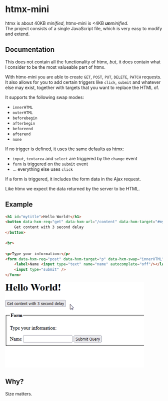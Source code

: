 # htmx-mini
htmx is about 40KB _minified_, htmx-mini is <4KB _**un**minified_.  
The project consists of a single JavaScript file, which is very easy to modify and extend.

## Documentation
This does not contain all the functionality of htmx, _but_, it does contain
what I consider to be the most valueable part of htmx.

With htmx-mini you are able to create `GET`, `POST`, `PUT`, `DELETE`, `PATCH` requests.
It also allows for you to add certain triggers like `click`, `submit` and whatever else may exist,
together with targets that you want to replace the HTML of.

It supports the following swap modes:
- `innerHTML`
- `outerHTML`
- `beforebegin`
- `afterbegin`
- `beforeend`
- `afterend`
- `none`

If no trigger is defined, it uses the same defaults as htmx:
- `input`, `textarea` and `select` are triggered by the `change` event
- `form` is triggered on the `submit` event
- ... everything else uses `click`

If a form is triggered, it includes the form data in the Ajax request.

Like htmx we expect the data returned by the server to be HTML.

## Example
```html
<h1 id="mytitle">Hello World!</h1>
<button data-hxm-req="get" data-hxm-url="/content" data-hxm-target="#mytitle" data-hxm-delay="3000">
    Get content with 3 second delay
</button>

<br>

<p>Type your information:</p>
<form data-hxm-req="post" data-hxm-target="p" data-hxm-swap="innerHTML">
    <label>Name <input type="text" name="name" autocomplete="off"/></label>
    <input type="submit" />
</form>
```

![showcase](showcase.gif)

## Why?
Size matters.
